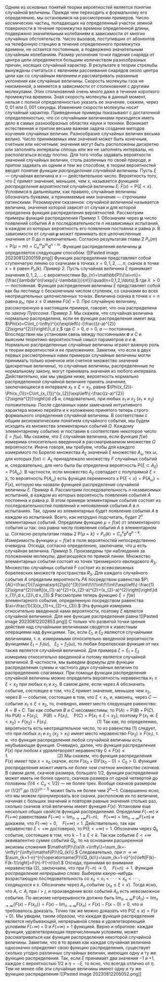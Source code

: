 Одним из основных понятий теории вероятностей является понятие случайной величины. Прежде чем переходить к формальному его определению, мы остановимся на рассмотрении примеров. 
Число космических частиц, попадающих на определенный участок земной поверхности в течение промежутка времени определенной длины, подвержено значительным колебаниям в зависимости от многих случайных обстоятельств.
Число вызовов, поступивших от абонентов на телефонную станцию в течение определенного промежутка времени, не остается постоянным, а подвержено значительным случайным колебаниям.
Размер уклонения точки падения снаряда от центра цели определяется большим количеством разнообразных причин, носящих случайный характер. В результате в теории стрельбы вынуждены считаться с явлением рассеивания снарядов около центра цели как со случайным явлением и рассматривать указанные уклонения как случайные величины.
Cкорость молекулы газа не неизменной, а меняется в зависимости от столкновения с другими молекулами. Этих столкновений очень много даже в течение короткого промежутка времени. Зная скорость молекулы в данный момент, нельзя с полной определенностью указать ее значение, скажем, через $0,01$ или $0,001$ секунды. Изменение скорости молекулы носит случайный характер.
Приведенные примеры показывают с достаточной определенностью, что со случайными величинами приходится иметь дело в самых разнообразных областях науки и техники. Возникает естественная и притом весьма важная задача создания методов изучения случайных величин.
Разнообразие случайных величин весьма велико. Число принимаемых ими значений может быть конечным, счетным или несчетным; значения могут быть расположены дискретно или заполнять интервалы сплошь или же не заполнять интервалы, но располагаться всюду плотно. Для того чтобы задавать вероятности значений случайных величин, столь различных по своей природе, и притом задавать их одним и тем же способом, в теории вероятностей вводят понятие *функции распределения случайной величины.*
Пусть $\xi$ — случайная величина и $x$ — действительное число. Вероятность того, что $\xi$ примет значение, меньшее, чем $x$, называется *функцией распределения вероятностей* случайной величины $\xi$: $F(x)={\mathsf{P}}\{\xi\lt x\}.$
Условимся в дальнейшем, как правило, случайные величины обозначать буквами, а принимаемые ими значения — строчными латинскими.
Резюмируем сказанное: *случайной величиной* называется величина, значения которой зависят от случая и для которой определена функция распределения вероятностей.
Рассмотрим примеры функций распределения
*Пример 1.* Обозначим через ${\boldsymbol{\mu}}$ число появлений события $А$ в последовательности $п$ независимых испытаний, в каждом из которых вероятность его появления постоянна и равна $р$. В зависимости от случая  ${\boldsymbol{\mu}}$ может принимать все целочисленные значения от $0$ до $п$ включительно. Согласно результатам главы $2$  $P_{n}(m)=\mathsf{P}\{\mu=m\}=C_{n}^{m}p^{m}q^{n-m}.$
Функция распределения величины ${\boldsymbol{\mu}}$ определяется следующим способом: ![[Pasted image 20230812200159.png]]
Функция распределения представляет собой ступенчатую линию со скачками в точках $x=0,1,2,\dots,n;$ скачок в точке $x=k$ равен $P_{n}(k).$
*Пример 2.* Пусть случайная величина  $\xi$ принимает значения $0,1,2,\ldots$ с вероятностями $p_{n}=\mathbb{P}\{\xi=n\}={\frac{\lambda^{n}\exp{\{-\lambda\}}}{n!}}\quad(n=0,1,2,\ldots),$ где $\lambda\,\gt 0$— постоянная. Функция распределения величины $\xi$ представляет собой как бы лестницу с бесконечным числом ступенек, со скачками во всех неотрицательных целочисленных точках. Величина скачка в точке $x=n$ равна $p_{n};$ при $x\leq0$ имеем $F(x)=0.$ Про случайную величину, рассмотренную в настоящем примере, говорят, что она распределена по *закону Пуассона*.
*Пример З.* Мы скажем, что случайная величина нормально распределена, если ее функция распределения имеет вид $\Phi(x)=C\int_{-\infty}^{x}\exp\left\{-{\frac{(z-a)^{2}}{2\sigma^{2}}}\right\}\,d z,$ где $C\gt 0,\;\sigma\gt 0,\;a$ — постоянные. Впоследствии мы установим связь между постоянными $\textstyle{\boldsymbol{\sigma}}$ и ${\mathbf{}}C$ и выясним теоретико-вероятностный смысл параметров $а$ и $\textstyle{\boldsymbol{\sigma}}$. Нормально распределенные случайные величины играют важную роль в теории вероятностей и ее приложениях. 
Заметим, что если в двух первых рассмотренных нами примерах случайные величины могли принимать только конечное или счетное множество значений (дискретные величины), то случайные величины, распределенные по нормальному закону, могут принимать значения из любого интервала. Действительно, как мы увидим ниже, вероятность нормально распределенной случайной величине принять значение, заключающееся в интервале $x_{1}\leqslant\xi\lt x_{2},$ равна $\Phi(x_{2})-\Phi(x_{1})=C\int_{x_{1}}^{x_{2}}\exp\left\{-\frac{(z-a)^{2}}{2\sigma^{2}}\right\}d z$
и, следовательно, при любых $x_{1}\ и\ x_{2}\ (x_{1}\neq x_{2})$ положительна. 
После сделанных нами замечаний интуитивного характера можно перейти и к изложению принятого теперь строго формального определения случайной величины.
В соответствии с общим аксиоматическим понятием случайного события, мы будем исходить из множества элементарных событий $\Omega$. Каждому элементарному событию $w$ поставим в соответствие некоторое число $\xi=f(\omega).$
Мы скажем, что $\xi$ случайная величина, если функция $f(w)$ измерима относительно введенной в рассматриваемом множестве $\Omega$ вероятности. Иначе говоря, мы требуем, чтобы для каждого измеримого по Борелю множества $A_\xi$ значений $\xi$ множество $A_\omega$ тех $\omega$, для которых $f(w)\subset A_\xi$ принадлежало множеству $F$ случайных событий и, следовательно, для него была бы определена вероятность $\mathsf{P}\{\xi\subset A_{\xi}\}=\mathsf{P}\{A_{\omega}\}.$ 
В частности, если множество $A_\xi$ совпадает с полупрямой $\xi<x$, то вероятность $P\{A_\omega\}$ есть функция переменного $x$ ${\mathsf{P}}\{\xi\lt x\}={\mathsf{P}}\{A_{\omega}\}=F(x),$ которую мы назвали функцией распределения случайной величины $\xi$.
*Пример* 4. Рассмотрим последовательность $n$ независимых испытаний, в каждом из которых вероятность появления события $А$ постоянна и равна $р$. В этом примере элементарные события состоят из последовательностей появлений и непоявлений события $А$ в $n$ испытаниях. Так, одним из элементарных будет появление события $А$ в каждом из испытаний. Всего, как нетрудно подсчитать, будет $2^n$ элементарных событий.
Определим функцию $\mu = f(w)$ от элементарного события $\omega$ так: она равна числу появления события $А$ в элементарном ш. Согласно результатам главы 2 ${\mathsf{P}}\{\mu=k\}=P_{n}(k)=C_{n}^{k}p^{k}q^{n-k}.$  Измеримость функции $\mu = f(w)$ в поле вероятностей непосредственно очевидна. Отсюда, согласно определению, заключаем, что $\mu$ есть случайная величина.
*Пример* 5. Произведены три наблюдения за положением молекулы, двигающейся по прямой линии. Множество элементарных событий состоит из точек трехмерного евклидового $R_3$. Множество случайных событий F состоит из всевозможных борелевских множеств пространства $R_3$.
Для каждого случайного события $А$ определим вероятность $P{А}$ посредством равенства 
$P\{A\}=\frac{1}{(\sigma\sqrt{2\pi})^{3}}\int\!\!\!\int\!\!\int\!\exp\left\{-\frac{1}{2\sigma^{2}}\left[(x_{1}-a)^{2}+(x_{2}-a)^{2}+(x_{2}-a)^{2}\right]\right\}d x_{1}\,d x_{2}\,d x_{3}.$
Рассмотрим теперь функцию $\xi = f(w)$ элементарного события, определенную посредством равенства $\xi=\frac{1}{3}(x_{1}+x_{2}+x_{3}).$ Эта функция измерима относительно введенной нами вероятности, поэтому $\xi$  является случайной величиной. Для нее функция распределения равна 
![[Pasted image 20230812202853.png]]
С только что развитой точки зрения действия над случайными величинами сводятся к известным операциями над функциями. Так, если $\xi_1$, и $\xi_2$ являются случайными величинами, т. е. измеримыми относительно введенной вероятности функциями $\xi_{1}=f_{1}(\omega),~~~\xi_{2}=f_{2}(\omega),$ то любая борелевская функция от них также является случайной величиной. Для примера $\zeta=\xi_{1}+\xi_{2}$ измерима относительно введенной и потому является случайной величиной.
В частности, мы выведем формулы для функции распределения суммы и частного двух случайных величин по распределению слагаемых. 
При помощи функции распределения случайной величины можно определить вероятность неравенства $x_1\leq\xi<x_2$ при любых $x_1$ и $x_2$.
В самом деле, если через $А$ обозначить событие, состоящее в том, что $\xi$ примет значение, меньшее чем $x_2$, через $В$ — событие, состоящее в том, что $\xi<x_1$, и, наконец, через $С$ — событие $x_1\leq\xi<x_2$, то, очевидно, имеет место следующее равенство: $A=B+C.$
Так как события $В$ и $С$ несовместимы, то $\mathsf{P}(A)=\mathsf{P}(B)+\mathsf{P}(C).$ Но $\mathsf{P}(A)=F(x_{2}),\quad\mathsf{P}(B)=F(x_{1}),\quad\mathsf{P}(C)=\mathsf{P}\{x_{1}\leqslant\xi\lt x_{2}\},$ поэтому  $\operatorname{P}\{x_{1}\ll\xi\lt x_{2}\}=F(x_{2})-F(x_{1}).\qquad\qquad\qquad\qquad\qquad(1)$ 
Так как, по определению, вероятность есть неотрицательное число, то из равенства $(1)$ следует, что при любых  $x_1$ и $x_2$ $(x_{2}> x_{1})$ имеет место неравенство $F(x_{2})\geq F(x_{1}),$  т. е. что функция распределения любой случайной величины есть неубывающая функция.
Очевидно, далее, что функция распределения $F(х)$ при любом $х$ удовлетворяет неравенству $0\leqslant F(x)\leqslant1.\qquad\qquad\qquad\qquad\qquad(2)$ Мы скажем, что функция распределения $F(x)$ имеет при $x=x_0$ скачок, если $F(x_{0}+0) F(x_{0}-0)=C_{0}\gt 0.$  *Функция распределения может иметь не более чем счетное множество скачков.* В самом деле, скачков размера, большего $1/2$, функция распределения может иметь не более одного; скачков размера от одной четвертой до половины $( 1/4 < С_о < 1/2)$ — не более трех. Вообще скачков размером от $(1/2)^n$ до $(1/2)^{(n-1)}$ может быть не более чем $2^n — 1$. Совершенно ясно, что мы можем пронумеровать все скачки, расположив их по величине, начиная с больших значений и повторяя равные значения столько раз, сколько скачков этой величины имеет функция $F(x)$.
Установим еще несколько общих свойств функций распределения. Определим $F(-\infty)$ и $F(+\infty)$ равенствами $F(-\infty)=\operatorname*{lim}_{n\to+\infty}F(-n),\quad F(+\infty)=\operatorname*{lim}_{n\to\infty}F(+n)$ и докажем, что $F(-\infty)=0,\quad F(+\infty)=1.$ 
Действительно, так как неравенство $\xi<+\infty$ достоверно, то $\mathsf{P(\xi\lt +\infty)=1.}$  Обозначим через $Q_k$ событие, состоящее в том, что $k-1\leq\xi<k$. Так как событие $\xi<+\infty$ эквивалентно сумме событий $Q_k$, то на основании расширенной аксиомы сложения $\mathsf{P}\{\xi\lt +\infty\}=\sum_{k=-\infty}^{\infty}\mathsf{P}\{Q_{k}\}.$ 
Следовательно, при $n \to \infty$ $\sum_{k=1-n}^{n}\operatorname{P}\{Q_{k}\}=\sum_{k=1-n}^{n}\left[F(k)-F(k-1)\right]=F(n)-F(-n)\to1.$ Отсюда, принимая во внимание неравенства $(2)$, заключаем, что при $F(-n)\to0,\quad F(+n)\to1.$ 
*Функция распределения непрерывна слева.*
Выберем какую-нибудь возрастающую последовательность со $x_{0}\lt x_{1}\lt\cdot\cdot\cdot\lt x_{n}\lt \cdot\cdot\cdot,$ сходящуюся к $x$. 
Обозначим через $А_п$ событие $\{x_{n}\leq\xi<x\}$. Тогда ясно, что $A_{i}\subset A_{j}$ при $i\gt j,$ и произведение всех событий $А_п$ есть невозможное событие. По аксиоме непрерывности должно быть $\operatorname*{lim}_{n\to\infty}\operatorname{P}(A_{n})=\operatorname*{lim}_{n\to\infty}\left\{F(x)-F(x_{n})\right\}=F(x)-\operatorname*{lim}_{n\to\infty}F(x_{n})=F(x)-F(x-0)=0,$ что и требовалось доказать.
Точно так же можно доказать что $\mathsf{P}\{\xi\leq x\}=F(x+0).$
Мы увидим, таким образом, что каждая функция распределения является неубывающей, непрерывной слева и удовлетворяющей условиям $F(-\infty)\;=\;0$ и $F(+\infty)=1$ функцией. Верно и обратное: каждая функция, удовлетворяющая перечисленным условиям, может рассматриваться как функция распределения некоторой случайной величины.
Заметим, что в то время как каждая случайная величина однозначно определяет свою функцию распределения, существует сколько угодно различных случайных величин, имеющих одну и ту же функцию распределения. Так, если  $\xi$ принимает два значения $-1$ и $+1$, каждое с вероятностью $1/2$ и $\eta= -\xi$, то ясно, что всегда отлично от $\eta$. Тем не менее обе эти случайные величины имеют одну и ту же функцию
распределения 
![[Pasted image 20230812205052.png]]




